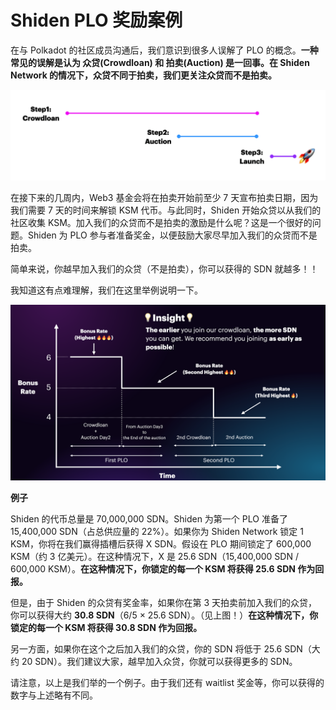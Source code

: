 # Shiden PLO 奖励案例

在与 Polkadot 的社区成员沟通后，我们意识到很多人误解了 PLO 的概念。**一种常见的误解是认为 众贷\(Crowdloan\) 和 拍卖\(Auction\) 是一回事。在 Shiden Network 的情况下，众贷不同于拍卖，我们更关注众贷而不是拍卖。**

![](../../.gitbook/assets/image%20%2865%29.png)

在接下来的几周内，Web3 基金会将在拍卖开始前至少 7 天宣布拍卖日期，因为我们需要 7 天的时间来解锁 KSM 代币。与此同时，Shiden 开始众贷以从我们的社区收集 KSM。加入我们的众贷而不是拍卖的激励是什么呢？这是一个很好的问题。Shiden 为 PLO 参与者准备奖金，以便鼓励大家尽早加入我们的众贷而不是拍卖。

简单来说，你越早加入我们的众贷（不是拍卖），你可以获得的 SDN 就越多！！

我知道这有点难理解，我们在这里举例说明一下。

![](../../.gitbook/assets/image%20%2863%29.png)

**例子**

Shiden 的代币总量是 70,000,000 SDN。Shiden 为第一个 PLO 准备了 15,400,000 SDN（占总供应量的 22%）。如果你为 Shiden Network 锁定 1 KSM，你将在我们赢得插槽后获得 X SDN。假设在 PLO 期间锁定了 600,000 KSM（约 3 亿美元）。在这种情况下，X 是 25.6 SDN（15,400,000 SDN / 600,000 KSM）。**在这种情况下，你锁定的每一个  KSM 将获得 25.6 SDN 作为回报。**

但是，由于 Shiden 的众贷有奖金率，如果你在第 3 天拍卖前加入我们的众贷，你可以获得大约 **30.8 SDN**（6/5 × 25.6 SDN）。（见上图！）**在这种情况下，你锁定的每一个  KSM 将获得 30.8 SDN 作为回报。**

另一方面，如果你在这个之后加入我们的众贷，你的 SDN 将低于 25.6 SDN（大约 20 SDN）。我们建议大家，越早加入众贷，你就可以获得更多的 SDN。

请注意，以上是我们举的一个例子。由于我们还有 waitlist 奖金等，你可以获得的数字与上述略有不同。

